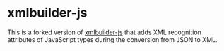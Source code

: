 # xmlbuilder-js

This is a forked version of [xmlbuilder-js](https://github.com/oozcitak/xmlbuilder-js) that adds XML recognition attributes of JavaScript types during the conversion from JSON to XML.
